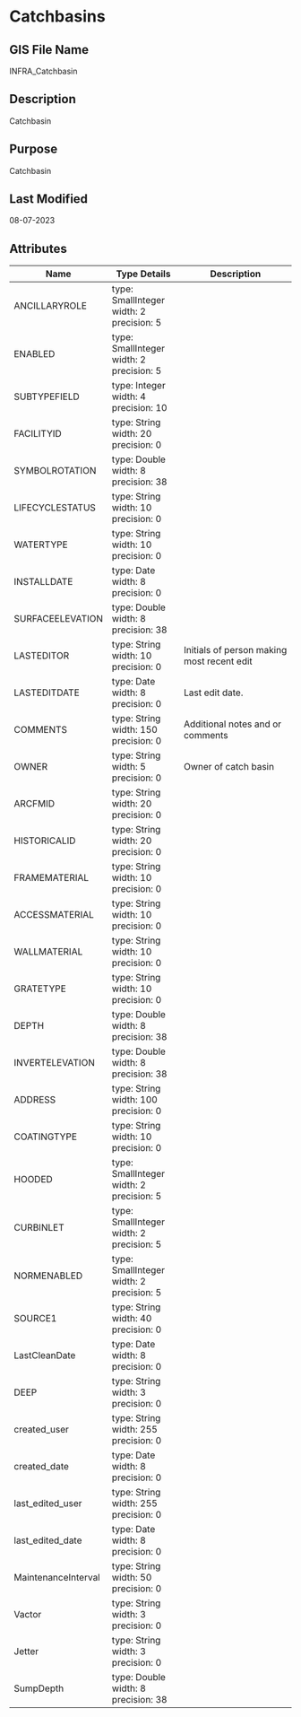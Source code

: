 # Catchbasins
## GIS File Name
INFRA_Catchbasin
## Description
<DIV STYLE="text-align:Left;"><DIV><DIV><P><SPAN>Catchbasin</SPAN></P></DIV></DIV></DIV>

## Purpose
Catchbasin
## Last Modified
08-07-2023
## Attributes
|Name|Type Details|Description|
|----|------------|-----------|
|ANCILLARYROLE|type: SmallInteger<br/>width: 2<br/>precision: 5||
|ENABLED|type: SmallInteger<br/>width: 2<br/>precision: 5||
|SUBTYPEFIELD|type: Integer<br/>width: 4<br/>precision: 10||
|FACILITYID|type: String<br/>width: 20<br/>precision: 0||
|SYMBOLROTATION|type: Double<br/>width: 8<br/>precision: 38||
|LIFECYCLESTATUS|type: String<br/>width: 10<br/>precision: 0||
|WATERTYPE|type: String<br/>width: 10<br/>precision: 0||
|INSTALLDATE|type: Date<br/>width: 8<br/>precision: 0||
|SURFACEELEVATION|type: Double<br/>width: 8<br/>precision: 38||
|LASTEDITOR|type: String<br/>width: 10<br/>precision: 0|Initials of person making most recent edit |
|LASTEDITDATE|type: Date<br/>width: 8<br/>precision: 0|Last edit date. |
|COMMENTS|type: String<br/>width: 150<br/>precision: 0|Additional notes and or comments |
|OWNER|type: String<br/>width: 5<br/>precision: 0|Owner of catch basin |
|ARCFMID|type: String<br/>width: 20<br/>precision: 0||
|HISTORICALID|type: String<br/>width: 20<br/>precision: 0||
|FRAMEMATERIAL|type: String<br/>width: 10<br/>precision: 0||
|ACCESSMATERIAL|type: String<br/>width: 10<br/>precision: 0||
|WALLMATERIAL|type: String<br/>width: 10<br/>precision: 0||
|GRATETYPE|type: String<br/>width: 10<br/>precision: 0||
|DEPTH|type: Double<br/>width: 8<br/>precision: 38||
|INVERTELEVATION|type: Double<br/>width: 8<br/>precision: 38||
|ADDRESS|type: String<br/>width: 100<br/>precision: 0||
|COATINGTYPE|type: String<br/>width: 10<br/>precision: 0||
|HOODED|type: SmallInteger<br/>width: 2<br/>precision: 5||
|CURBINLET|type: SmallInteger<br/>width: 2<br/>precision: 5||
|NORMENABLED|type: SmallInteger<br/>width: 2<br/>precision: 5||
|SOURCE1|type: String<br/>width: 40<br/>precision: 0||
|LastCleanDate|type: Date<br/>width: 8<br/>precision: 0||
|DEEP|type: String<br/>width: 3<br/>precision: 0||
|created_user|type: String<br/>width: 255<br/>precision: 0||
|created_date|type: Date<br/>width: 8<br/>precision: 0||
|last_edited_user|type: String<br/>width: 255<br/>precision: 0||
|last_edited_date|type: Date<br/>width: 8<br/>precision: 0||
|MaintenanceInterval|type: String<br/>width: 50<br/>precision: 0||
|Vactor|type: String<br/>width: 3<br/>precision: 0||
|Jetter|type: String<br/>width: 3<br/>precision: 0||
|SumpDepth|type: Double<br/>width: 8<br/>precision: 38||

